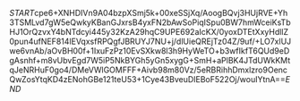 $START$cpe6+XNHDIVn9A04bzpXSmj5k+00xeSSjXq/AoogBQvj3HUjRVE+Yh3TSMLvd7gW5eQwkyKBanGJxrsB4yxFN2bAwSoPiqISpu0BW7hmWceiKsTbHJ1OrQzvxY4bNTdcyi445y32KzA29hqC9UPE692aIcKX/0yoxDTEtXxyHdllZ0pun4ufNEF814lEVqxsfRPQgfJBRUYJ7NU+j/dlUieQREjTz04Z/9uf/+LO7xlUJwe6vnAb/aOvBH00f+1IxuFzPz10EvSXkw8l3h9HyWeTO+b3wfIkfT6QUd9eDgAsnhf+m8vUbvEgd7W5iP5NkBYGh5yGn5xygG+SmH+aPlBK4JTdUWkKMtqJeNRHuF0go4/DMeVWlGOMFFF+Aivb98m80Vz/5eRBRihhDmxlzro9OencQwZosYtqKD4zENohGBe121teU53+1Cye43BveuDIEBoF522Oj/wouIYtnA==$END$